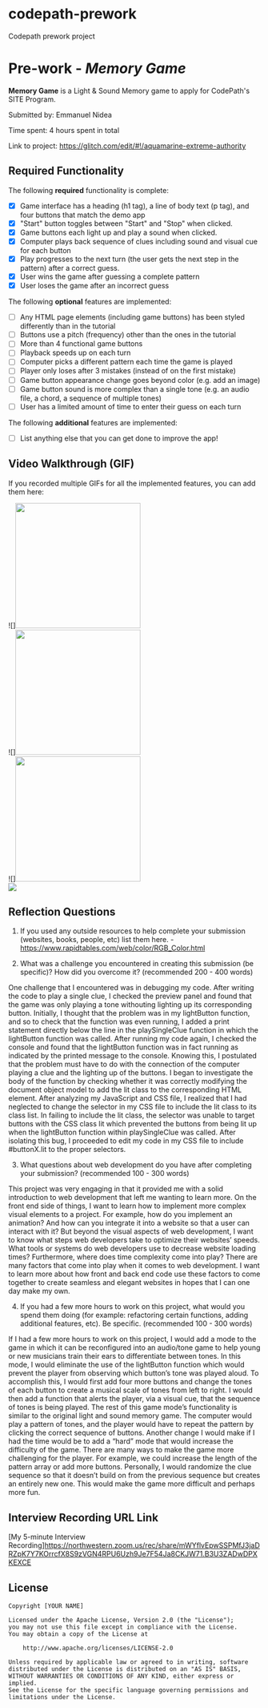# codepath-prework
Codepath prework project

# Pre-work - *Memory Game*

**Memory Game** is a Light & Sound Memory game to apply for CodePath's SITE Program. 

Submitted by: Emmanuel Nidea

Time spent: 4 hours spent in total

Link to project: https://glitch.com/edit/#!/aquamarine-extreme-authority

## Required Functionality

The following **required** functionality is complete:

* [x] Game interface has a heading (h1 tag), a line of body text (p tag), and four buttons that match the demo app
* [x] "Start" button toggles between "Start" and "Stop" when clicked. 
* [x] Game buttons each light up and play a sound when clicked. 
* [x] Computer plays back sequence of clues including sound and visual cue for each button
* [x] Play progresses to the next turn (the user gets the next step in the pattern) after a correct guess. 
* [x] User wins the game after guessing a complete pattern
* [x] User loses the game after an incorrect guess

The following **optional** features are implemented:

* [ ] Any HTML page elements (including game buttons) has been styled differently than in the tutorial
* [ ] Buttons use a pitch (frequency) other than the ones in the tutorial
* [ ] More than 4 functional game buttons
* [ ] Playback speeds up on each turn
* [ ] Computer picks a different pattern each time the game is played
* [ ] Player only loses after 3 mistakes (instead of on the first mistake)
* [ ] Game button appearance change goes beyond color (e.g. add an image)
* [ ] Game button sound is more complex than a single tone (e.g. an audio file, a chord, a sequence of multiple tones)
* [ ] User has a limited amount of time to enter their guess on each turn

The following **additional** features are implemented:

- [ ] List anything else that you can get done to improve the app!

## Video Walkthrough (GIF)

If you recorded multiple GIFs for all the implemented features, you can add them here:

![]<img src="http://g.recordit.co/jlTKOfksJM.gif" width = 250><br> 
![]<img src="http://g.recordit.co/Rk0LwLgEn6.gif" width = 250><br>
![]<img src="http://g.recordit.co/T2BKALSAiS.gif" width = 250><br>
![](gif4-link-here)

## Reflection Questions
1. If you used any outside resources to help complete your submission (websites, books, people, etc) list them here. 
-https://www.rapidtables.com/web/color/RGB_Color.html

2. What was a challenge you encountered in creating this submission (be specific)? How did you overcome it? (recommended 200 - 400 words) 

One challenge that I encountered was in debugging my code. After writing the code to play a single clue, I checked the preview panel and found that the game was only playing a tone withouting lighting up its corresponding button. Initially, I thought that the problem was in my lightButton function, and so to check that the function was even running, I added a print statement directly below the line in the playSingleClue function in which the lightButton function was called. After running my code again, I checked the console and found that the lightButton function was in fact running as indicated by the printed message to the console. Knowing this, I postulated that the problem must have to do with the connection of the computer playing a clue and the lighting up of the buttons. I began to investigate the body of the function by checking whether it was correctly modifying the document object model to add the lit class to the corresponding HTML element. After analyzing my JavaScript and CSS file, I realized that I had neglected to change the selector in my CSS file to include the lit class to its class list. In failing to include the lit class, the selector was unable to target buttons with the CSS class lit which prevented the buttons from being lit up when the lightButton function within playSingleClue was called. After isolating this bug, I proceeded to edit my code in my CSS file to include #buttonX.lit to the proper selectors. 


3. What questions about web development do you have after completing your submission? (recommended 100 - 300 words) 

This project was very engaging in that it provided me with a solid introduction to web development that left me wanting to learn more. On the front end side of things, I want to learn how to implement more complex visual elements to a project. For example, how do you implement an animation? And how can you integrate it into a website so that a user can interact with it? But beyond the visual aspects of web development, I want to know what steps web developers take to optimize their websites’ speeds. What tools or systems do web developers use to decrease website loading times? Furthermore, where does time complexity come into play? There are many factors that come into play when it comes to web development. I want to learn more about how front and back end code use these factors to come together to create seamless and elegant websites in hopes that I can one day make my own.


4. If you had a few more hours to work on this project, what would you spend them doing (for example: refactoring certain functions, adding additional features, etc). Be specific. (recommended 100 - 300 words) 

If I had a few more hours to work on this project, I would add a mode to the game in which it can be reconfigured into an audio/tone game to help young or new musicians train their ears to differentiate between tones. In this mode, I would eliminate the use of the lightButton function which would prevent the player from observing which button’s tone was played aloud. To accomplish this, I would first  add four more buttons and change the tones of each button to create a musical scale of tones from left to right. I would then add a function that alerts the player, via a visual cue, that the sequence of tones is being played. The rest of this game mode’s functionality is similar to the original light and sound memory game. The computer would play a pattern of tones, and the player would have to repeat the pattern by clicking the correct sequence of buttons. Another change I would make if I had the time would be to add a “hard” mode that would increase the difficulty of the game. There are many ways to make the game more challenging for the player. For example, we could increase the length of the pattern array or add more buttons. Personally, I would randomize the clue sequence so that it doesn’t build on from the previous sequence but creates an entirely new one. This would make the game more difficult and perhaps more fun.



## Interview Recording URL Link

[My 5-minute Interview Recording]https://northwestern.zoom.us/rec/share/mWYflvEpwSSPMfJ3jaDRZpK7Y7KOrrcfX8S9zVGN4RPU6Uzh9Je7F54Ja8CKJW71.B3U3ZADwDPXKEXCE


## License

    Copyright [YOUR NAME]

    Licensed under the Apache License, Version 2.0 (the "License");
    you may not use this file except in compliance with the License.
    You may obtain a copy of the License at

        http://www.apache.org/licenses/LICENSE-2.0

    Unless required by applicable law or agreed to in writing, software
    distributed under the License is distributed on an "AS IS" BASIS,
    WITHOUT WARRANTIES OR CONDITIONS OF ANY KIND, either express or implied.
    See the License for the specific language governing permissions and
    limitations under the License.

